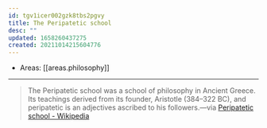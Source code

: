 ```yaml
---
id: tgv1icer002gzk8tbs2pgvy
title: The Peripatetic school
desc: ""
updated: 1658260437275
created: 20211014215604776
---
```


- Areas: [[areas.philosophy]]

---

> The Peripatetic school was a school of philosophy in Ancient Greece. Its teachings derived from its founder, Aristotle (384–322 BC), and peripatetic is an adjectives ascribed to his followers.—via [Peripatetic school - Wikipedia](https://en.wikipedia.org/wiki/Peripatetic_school)
